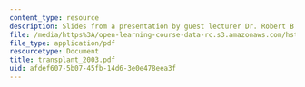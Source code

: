 ```yaml
---
content_type: resource
description: Slides from a presentation by guest lecturer Dr. Robert B. Colvin.
file: /media/https%3A/open-learning-course-data-rc.s3.amazonaws.com/hst-035-principle-and-practice-of-human-pathology-spring-2003/afdef6075b0745fb14d63e0e478eea3f_transplant_2003.pdf
file_type: application/pdf
resourcetype: Document
title: transplant_2003.pdf
uid: afdef607-5b07-45fb-14d6-3e0e478eea3f
---
```

